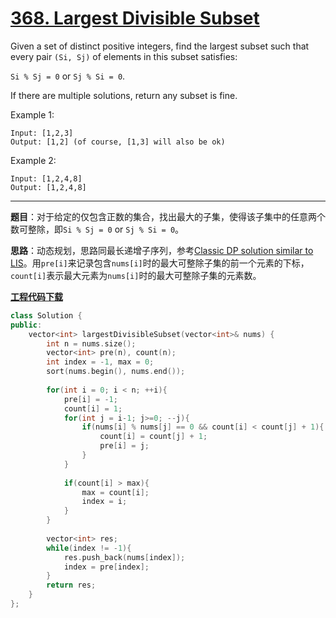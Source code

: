 # [368. Largest Divisible Subset](https://leetcode.com/problems/largest-divisible-subset/)

Given a set of distinct positive integers, find the largest subset such that every pair `(Si, Sj)` of elements in this subset satisfies:

`Si % Sj = 0` or `Sj % Si = 0`.

If there are multiple solutions, return any subset is fine.

Example 1:

    Input: [1,2,3]
    Output: [1,2] (of course, [1,3] will also be ok)

Example 2:

    Input: [1,2,4,8]
    Output: [1,2,4,8]

-----

**题目**：对于给定的仅包含正数的集合，找出最大的子集，使得该子集中的任意两个数可整除，即`Si % Sj = 0` or `Sj % Si = 0`。

**思路**：动态规划，思路同最长递增子序列，参考[Classic DP solution similar to LIS](https://leetcode.com/problems/largest-divisible-subset/discuss/84006/Classic-DP-solution-similar-to-LIS-O(n2))。用`pre[i]`来记录包含`nums[i]`时的最大可整除子集的前一个元素的下标，`count[i]`表示最大元素为`nums[i]`时的最大可整除子集的元素数。

[**工程代码下载**](https://github.com/shenkh/leetcode)

```cpp
class Solution {
public:
    vector<int> largestDivisibleSubset(vector<int>& nums) {
        int n = nums.size();
        vector<int> pre(n), count(n);
        int index = -1, max = 0;
        sort(nums.begin(), nums.end());
        
        for(int i = 0; i < n; ++i){
            pre[i] = -1;
            count[i] = 1;
            for(int j = i-1; j>=0; --j){
                if(nums[i] % nums[j] == 0 && count[i] < count[j] + 1){
                    count[i] = count[j] + 1;
                    pre[i] = j;
                }
            }
            
            if(count[i] > max){
                max = count[i];
                index = i;
            }
        }
        
        vector<int> res;
        while(index != -1){
            res.push_back(nums[index]);
            index = pre[index];
        }
        return res;
    }
};
```
